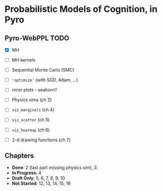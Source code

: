 # Probabilistic Models of Cognition, in Pyro


## Pyro-WebPPL TODO
- [x] MH
- [ ] MH kernels
- [ ] Sequential Monte Carlo (SMC)
- [ ] `'optimize'` (with SGD, Adam, ...)

- [ ] nicer plots - seaborn?
- [ ] Physics sims (ch 2)
- [ ] `viz_marginals`  (ch 4)
- [ ] `viz_scatter` (ch 5)
- [ ] `viz_heatmap` (ch 6)
- [ ] 2-d drawing functions (ch 7)


## Chapters
- **Done**: 2 (last part missing physics sim), 3
- **In Progress**: 4
- **Draft Only**: 5, 6, 7, 8, 9, 10
- **Not Started**: 12, 13, 14, 15, 16

